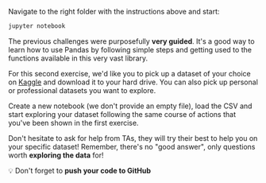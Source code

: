 Navigate to the right folder with the instructions above and start:

```bash
jupyter notebook
```

The previous challenges were purposefully **very guided**. It's a good way to learn how to use Pandas by following simple steps and getting used to the functions available in this very vast library.

For this second exercise, we'd like you to pick up a dataset of your choice on [Kaggle](https://www.kaggle.com/datasets) and download it to your hard drive. You can also pick up personal or professional datasets you want to explore.

Create a new notebook (we don't provide an empty file), load the CSV and start exploring your dataset following the same course of actions that you've been shown in the first exercise.

Don't hesitate to ask for help from TAs, they will try their best to help you on your specific dataset! Remember, there's no "good answer", only questions worth **exploring the data** for!

:bulb: Don't forget to **push your code to GitHub**
